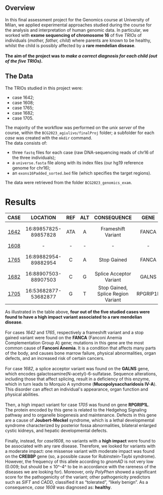 ## Overview
In this final assessment project for the Genomics course at University of Milan, we applied experimental approaches studied during the course for the analysis and interpretation of human genomic data. 
In particular, we worked with **exome sequencing of chromosome 16** of five *TRIOs* of individuals (*mother, father, child*) where parents are known to be healthy, whilst the child is possibly affected by a **rare mendelian disease**.  
\
**The aim of the project was *to make a correct diagnosis for each child (out of the five TRIOs)*.**

## The Data

The TRIOs studied in this project were:

* case 1642;
* case 1608;
* case 1765;
* case 1682;
* case 1705.

The majority of the workflow was performed on the *unix server* of the course, within the `BCG2023_agiulivo/finalProj` folder; a subfolder for each *case* was created with the `mkdir` command.  
The data consists of:

* three `fastq` files for each case (raw DNA-sequencing reads of chr16 of the three individuals);
* a `universe.fasta` file along with its index files (our hg19 reference genome for chr16);
* an `exons16Padded_sorted.bed` file (which specifies the target regions).

The data were retrieved from the folder `BCG2023_genomics_exam`.

# Results

| **CASE** | **LOCATION** | **REF** | **ALT** | **CONSEQUENCE** | **GENE** | **DISEASE** |
| :---: | :---: | :--: | :--: | :------: | :-----: | :--------------: | 
| [1642](http://grch37.ensembl.org/Homo_sapiens/Tools/VEP/Results?field1=IMPACT;operator1=is;time=1682080358154.154;tl=iD4yHPfxGwlsxHTf-9105991;value1=HIGH#Results) | 16:89857825-89857828 | ATA | A | Frameshift Variant | FANCA | **Fanconi Anemia complementation group A** |
| [1608](http://grch37.ensembl.org/Homo_sapiens/Tools/VEP/Results?field1=IMPACT;operator1=is;time=1682080355449.449;tl=z46xa1B5gwmMy16C-9117151;value1=MODERATE#Results) | - | - | - | - | - | **HEALTHY[^1]**\label{1608}  |
| [1765](http://grch37.ensembl.org/Homo_sapiens/Tools/VEP/Results?field1=IMPACT;operator1=is;time=1682080363149.149;tl=PohO3g5ryr6XDVwI-9105981;value1=HIGH#Results) | 16:89882954-89882954 | C | A | Stop Gained | FANCA | **Fanconi Anemia complementation group A**    |
| [1682](http://grch37.ensembl.org/Homo_sapiens/Tools/VEP/Results?field1=IMPACT;operator1=is;time=1682080359665.665;tl=4CT23oWFu15VZ6Tw-9105990;value1=HIGH#Results) | 16:88907503-88907503 | C | G | Splice Acceptor Variant | GALNS | **Mucopolysaccharidosis IV-A**    |
| [1705](http://grch37.ensembl.org/Homo_sapiens/Tools/VEP/Results?field1=IMPACT;operator1=is;time=1682080361422.422;tl=tOeEWOla4WreiVmE-9105988;value1=HIGH#Results) | 16:53682877-53682877 | G | T | Stop Gained, Splice Region Variant | RPGRIP1L | **Joubert Syndrome; Meckel-Gruber Syndrome** |

As illustrated in the table above, **four out of the five studied cases were found to have a high impact variant associated to a rare mendelian disease**.  
\
For cases *1642* and *1765*, respectively a frameshift variant and a stop gained variant were found on the **FANCA** (Fanconi Anemia Complementation Group A) gene; mutations in this gene are the most common cause of **Fanconi Anemia**. It is a condition that affects many parts of the body, and causes bone marrow failure, physical abnormalities, organ defects, and an increased risk of certain cancers.  
\
For case *1682*, a splice acceptor variant was found on the **GALNS** gene, which encodes galactosamine(N-acetyl)-6-sulfatase. Sequence alterations, including those that affect splicing, result in a deficiency of this enzyme, which in turn leads to Morquio A syndrome (**Mucopolysaccharidosis IV-A**). This disorder can affect an individual's appearance, organ function and physical abilities.  
\
Then, a high impact variant for case *1705* was found on gene **RPGRIP1L**. The protein encoded by this gene is related to the Hedgehog Signaling pathway and to organelle biogenesis and maintenance. Defects in this gene are a cause of **Joubert-Meckel** syndrome, which is a lethal developmental syndrome characterized by posterior fossa abnormalities, bilateral enlarged cystic kidneys, and hepatic developmental defects.  
\
Finally, instead, for *case1608*, no variants with a **high impact** were found to be associated with any rare disease. Therefore, we looked for variants with a moderate impact: one missense variant with moderate impact was found on the **CREBBP** gene (so, a possible cause for Rubinstein-Taybi syndrome). However, the frequency of this allele according to *gnomAD* is not very low ($0.009$; but should be $\leq$ 10^-4^ to be in accordance with the rareness of the diseases we are looking for). Moreover, only *PolyPhen* showed a significant score for the pathogenicity of the variant; other pathogenicity predictors such as *SIFT* and *CADD*, classified it as “tolerated”, “likely benign”. As a consequence, *case 1608* was diagnosed as: **healthy**.  




